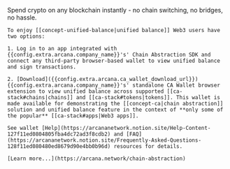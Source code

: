 Spend crypto on any blockchain instantly - no chain switching, no bridges, no hassle.

    To enjoy [[concept-unified-balance|unified balance]] Web3 users have two options:
    
    1. Log in to an app integrated with {{config.extra.arcana.company_name}}'s' Chain Abstraction SDK and connect any third-party browser-based wallet to view unified balance and sign transactions.

    2. [Download]({{config.extra.arcana.ca_wallet_download_url}}) {{config.extra.arcana.company_name}}'s' standalone CA Wallet browser extension to view unified balance across supported [[ca-stack#chains|chains]] and [[ca-stack#tokens|tokens]]. This wallet is made available for demonstrating the [[concept-ca|chain abstraction]] solution and unified balance feature in the context of **only some of the popular** [[ca-stack#apps|Web3 apps]].

    See wallet [Help](https://arcananetwork.notion.site/Help-Content-127f11ed0804805fba4dc72ad3f8cdb2) and [FAQ](https://arcananetwork.notion.site/Frequently-Asked-Questions-128f11ed080480ed8679d90e4bb0b96d) resources for details. 
    
    [Learn more...](https://arcana.network/chain-abstraction)
